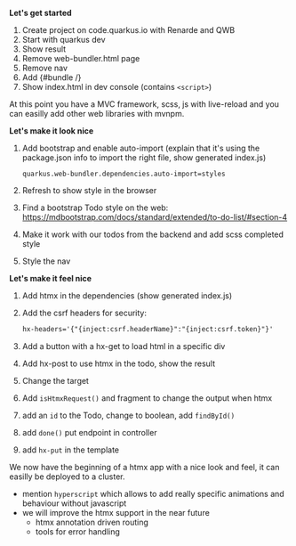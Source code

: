 
**Let's get started**

1. Create project on code.quarkus.io with Renarde and QWB
2. Start with quarkus dev
3. Show result
4. Remove web-bundler.html page
5. Remove nav
6. Add {#bundle /}
7. Show index.html in dev console (contains `<script>`)

At this point you have a MVC framework, scss, js with live-reload and you can easilly add other web libraries with mvnpm.

**Let's make it look nice**

1. Add bootstrap and enable auto-import (explain that it's using the package.json info to import the right file, show generated index.js)
  
    ```
    quarkus.web-bundler.dependencies.auto-import=styles
    ```

2. Refresh to show style in the browser
3. Find a bootstrap Todo style on the web: https://mdbootstrap.com/docs/standard/extended/to-do-list/#section-4
4. Make it work with our todos from the backend and add scss completed style
5. Style the nav

**Let's make it feel nice** 

1. Add htmx in the dependencies (show generated index.js)
3. Add the csrf headers for security:

    ```html
    hx-headers='{"{inject:csrf.headerName}":"{inject:csrf.token}"}'
    ```
3. Add a button with a hx-get to load html in a specific div
5. Add hx-post to use htmx in the todo, show the result
6. Change the target
7. Add `isHtmxRequest()` and fragment to change the output when htmx
8. add an `id` to the Todo, change to boolean, add `findById()`
9. add `done()` put endpoint in controller
10. add `hx-put` in the template

We now have the beginning of a htmx app with a nice look and feel, it can easilly be deployed to a cluster.

- mention `hyperscript` which allows to add really specific animations and behaviour without javascript
- we will improve the htmx support in the near future
	- htmx annotation driven routing
	- tools for error handling